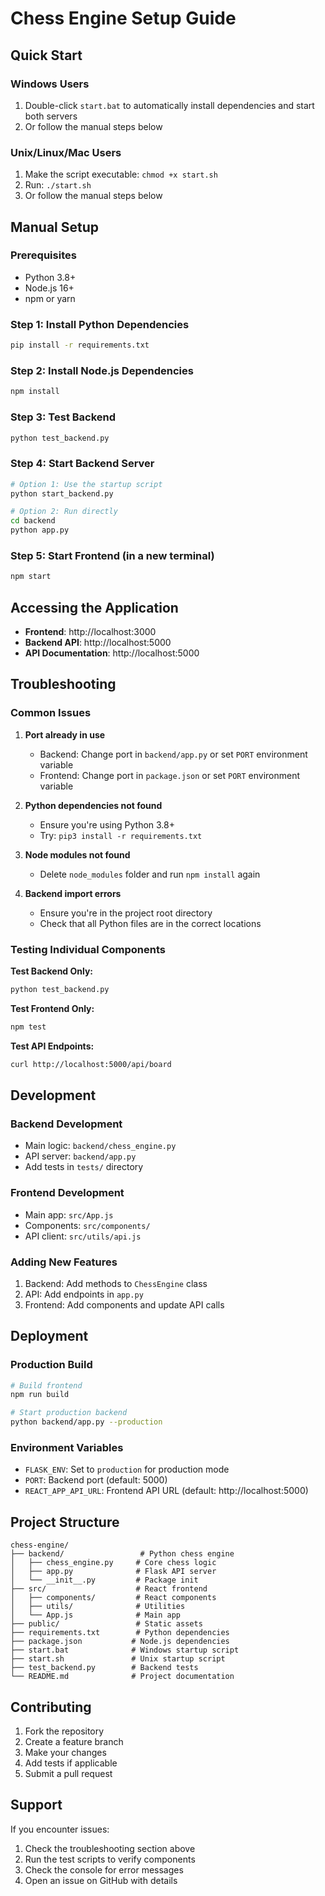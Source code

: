 # Chess Engine Setup Guide

## Quick Start

### Windows Users
1. Double-click `start.bat` to automatically install dependencies and start both servers
2. Or follow the manual steps below

### Unix/Linux/Mac Users
1. Make the script executable: `chmod +x start.sh`
2. Run: `./start.sh`
3. Or follow the manual steps below

## Manual Setup

### Prerequisites
- Python 3.8+
- Node.js 16+
- npm or yarn

### Step 1: Install Python Dependencies
```bash
pip install -r requirements.txt
```

### Step 2: Install Node.js Dependencies
```bash
npm install
```

### Step 3: Test Backend
```bash
python test_backend.py
```

### Step 4: Start Backend Server
```bash
# Option 1: Use the startup script
python start_backend.py

# Option 2: Run directly
cd backend
python app.py
```

### Step 5: Start Frontend (in a new terminal)
```bash
npm start
```

## Accessing the Application

- **Frontend**: http://localhost:3000
- **Backend API**: http://localhost:5000
- **API Documentation**: http://localhost:5000

## Troubleshooting

### Common Issues

1. **Port already in use**
   - Backend: Change port in `backend/app.py` or set `PORT` environment variable
   - Frontend: Change port in `package.json` or set `PORT` environment variable

2. **Python dependencies not found**
   - Ensure you're using Python 3.8+
   - Try: `pip3 install -r requirements.txt`

3. **Node modules not found**
   - Delete `node_modules` folder and run `npm install` again

4. **Backend import errors**
   - Ensure you're in the project root directory
   - Check that all Python files are in the correct locations

### Testing Individual Components

**Test Backend Only:**
```bash
python test_backend.py
```

**Test Frontend Only:**
```bash
npm test
```

**Test API Endpoints:**
```bash
curl http://localhost:5000/api/board
```

## Development

### Backend Development
- Main logic: `backend/chess_engine.py`
- API server: `backend/app.py`
- Add tests in `tests/` directory

### Frontend Development
- Main app: `src/App.js`
- Components: `src/components/`
- API client: `src/utils/api.js`

### Adding New Features
1. Backend: Add methods to `ChessEngine` class
2. API: Add endpoints in `app.py`
3. Frontend: Add components and update API calls

## Deployment

### Production Build
```bash
# Build frontend
npm run build

# Start production backend
python backend/app.py --production
```

### Environment Variables
- `FLASK_ENV`: Set to `production` for production mode
- `PORT`: Backend port (default: 5000)
- `REACT_APP_API_URL`: Frontend API URL (default: http://localhost:5000)

## Project Structure
```
chess-engine/
├── backend/                 # Python chess engine
│   ├── chess_engine.py     # Core chess logic
│   ├── app.py              # Flask API server
│   └── __init__.py         # Package init
├── src/                    # React frontend
│   ├── components/         # React components
│   ├── utils/              # Utilities
│   └── App.js              # Main app
├── public/                 # Static assets
├── requirements.txt        # Python dependencies
├── package.json           # Node.js dependencies
├── start.bat              # Windows startup script
├── start.sh               # Unix startup script
├── test_backend.py        # Backend tests
└── README.md              # Project documentation
```

## Contributing

1. Fork the repository
2. Create a feature branch
3. Make your changes
4. Add tests if applicable
5. Submit a pull request

## Support

If you encounter issues:
1. Check the troubleshooting section above
2. Run the test scripts to verify components
3. Check the console for error messages
4. Open an issue on GitHub with details 